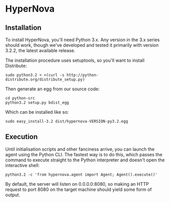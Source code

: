 HyperNova
=========

Installation
------------

To install HyperNova, you'll need Python 3.x. Any version in the 3.x series
should work, though we've developed and tested it primarily with version 3.2.2,
the latest available release.

The installation procedure uses setuptools, so you'll want to install
Distribute:

    sudo python3.2 < <(curl -s http://python-distribute.org/distribute_setup.py)

Then generate an egg from our source code:

    cd python-src
    python3.2 setup.py bdist_egg

Which can be installed like so:

    sudo easy_install-3.2 dist/hypernova-VERSION-py3.2.egg

Execution
---------

Until initialisation scripts and other fanciness arrive, you can launch the
agent using the Python CLI. The fastest way is to do this, which passes the
command to execute straight to the Python interpreter and doesn't open the
interactive shell:

    python3.2 -c 'from hypernova.agent import Agent; Agent().execute()'

By default, the server will listen on 0.0.0.0:8080, so making an HTTP request to
port 8080 on the target machine should yield some form of output.
